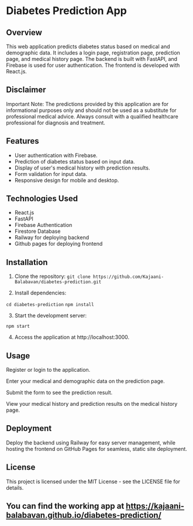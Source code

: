 # Diabetes Prediction App

## Overview

This web application predicts diabetes status based on medical and demographic data. It includes a login page, registration page, prediction page, and medical history page. The backend is built with FastAPI, and Firebase is used for user authentication. The frontend is developed with React.js.

## Disclaimer

Important Note: The predictions provided by this application are for informational purposes only and should not be used as a substitute for professional medical advice. Always consult with a qualified healthcare professional for diagnosis and treatment.

## Features

- User authentication with Firebase.
- Prediction of diabetes status based on input data.
- Display of user's medical history with prediction results.
- Form validation for input data.
- Responsive design for mobile and desktop.

## Technologies Used

- React.js
- FastAPI
- Firebase Authentication
- Firestore Database
- Railway for deploying backend
- Github pages for deploying frontend

## Installation

1. Clone the repository:
   `git clone https://github.com/Kajaani-Balabavan/diabetes-prediction.git`

2. Install dependencies:

`cd diabetes-prediction`
`npm install`

3. Start the development server:

`npm start`

4. Access the application at http://localhost:3000.

## Usage

Register or login to the application.

Enter your medical and demographic data on the prediction page.

Submit the form to see the prediction result.

View your medical history and prediction results on the medical history page.

## Deployment

Deploy the backend using Railway for easy server management, while hosting the frontend on GitHub Pages for seamless, static site deployment.

## License

This project is licensed under the MIT License - see the LICENSE file for details.

## You can find the working app at https://kajaani-balabavan.github.io/diabetes-prediction/
